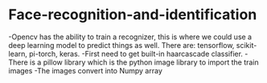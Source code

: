 # Face-recognition-and-identification

-Opencv has the ability to train a recognizer, this is where we could use a deep learning model to predict things as well. There are: tensorflow, scikit-learn, pi-torch, keras. 
-First need to get built-in haarcascade classifier.
-There is a pillow library which is the python image library to import the train images 
-The images convert into Numpy array 

